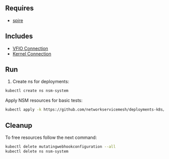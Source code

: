 ## Requires

- [spire](../spire)

## Includes

- [VFIO Connection](../use-cases/Vfio2Noop)
- [Kernel Connection](../use-cases/SriovKernel2Noop)

## Run

1. Create ns for deployments:
```bash
kubectl create ns nsm-system
```

Apply NSM resources for basic tests:
```bash
kubectl apply -k https://github.com/networkservicemesh/deployments-k8s/examples/sriov?ref=ea9178a10801d13ec4902e6c3fc831420e48b8ab
```

## Cleanup

To free resources follow the next command:
```bash
kubectl delete mutatingwebhookconfiguration --all
kubectl delete ns nsm-system
```
